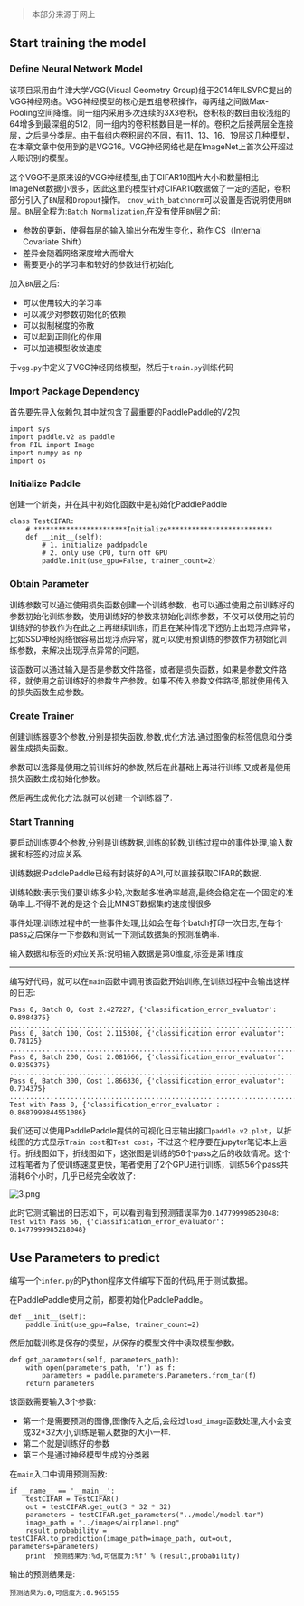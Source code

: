 > 本部分来源于网上

## Start training the model

### Define Neural Network Model

该项目采用由牛津大学VGG(Visual Geometry Group)组于2014年ILSVRC提出的VGG神经网络。VGG神经模型的核心是五组卷积操作，每两组之间做Max-Pooling空间降维。同一组内采用多次连续的3X3卷积，卷积核的数目由较浅组的64增多到最深组的512，同一组内的卷积核数目是一样的。卷积之后接两层全连接层，之后是分类层。由于每组内卷积层的不同，有11、13、16、19层这几种模型，在本章文章中使用到的是VGG16。VGG神经网络也是在ImageNet上首次公开超过人眼识别的模型。

这个VGG不是原来设的VGG神经模型,由于CIFAR10图片大小和数量相比ImageNet数据小很多，因此这里的模型针对CIFAR10数据做了一定的适配，卷积部分引入了`BN`层和`Dropout`操作。
`cnov_with_batchnorm`可以设置是否说明使用`BN`层。`BN`层全程为:`Batch Normalization`,在没有使用`BN`层之前:

- 参数的更新，使得每层的输入输出分布发生变化，称作ICS（Internal Covariate Shift）
- 差异会随着网络深度增大而增大
- 需要更小的学习率和较好的参数进行初始化

加入`BN`层之后:

- 可以使用较大的学习率
- 可以减少对参数初始化的依赖
- 可以拟制梯度的弥散
- 可以起到正则化的作用
- 可以加速模型收敛速度

于`vgg.py`中定义了VGG神经网络模型，然后于`train.py`训练代码

### Import Package Dependency

首先要先导入依赖包,其中就包含了最重要的PaddlePaddle的V2包

```
import sys
import paddle.v2 as paddle
from PIL import Image
import numpy as np
import os
```

### Initialize Paddle

创建一个新类，并在其中初始化函数中是初始化PaddlePaddle

```
class TestCIFAR:
    # ***********************Initialize**************************
    def __init__(self):
        # 1. initialize paddpaddle
        # 2. only use CPU, turn off GPU
        paddle.init(use_gpu=False, trainer_count=2)

```

### Obtain Parameter

训练参数可以通过使用损失函数创建一个训练参数，也可以通过使用之前训练好的参数初始化训练参数，使用训练好的参数来初始化训练参数，不仅可以使用之前的训练好的参数作为在此之上再继续训练，而且在某种情况下还防止出现浮点异常，比如SSD神经网络很容易出现浮点异常，就可以使用预训练的参数作为初始化训练参数，来解决出现浮点异常的问题。

该函数可以通过输入是否是参数文件路径，或者是损失函数，如果是参数文件路径，就使用之前训练好的参数生产参数。如果不传入参数文件路径,那就使用传入的损失函数生成参数。


### Create Trainer

创建训练器要3个参数,分别是损失函数,参数,优化方法.通过图像的标签信息和分类器生成损失函数。

参数可以选择是使用之前训练好的参数,然后在此基础上再进行训练,又或者是使用损失函数生成初始化参数。

然后再生成优化方法.就可以创建一个训练器了.

### Start Tranning

要启动训练要4个参数,分别是训练数据,训练的轮数,训练过程中的事件处理,输入数据和标签的对应关系.

训练数据:PaddlePaddle已经有封装好的API,可以直接获取CIFAR的数据.

训练轮数:表示我们要训练多少轮,次数越多准确率越高,最终会稳定在一个固定的准确率上.不得不说的是这个会比MNIST数据集的速度慢很多

事件处理:训练过程中的一些事件处理,比如会在每个batch打印一次日志,在每个pass之后保存一下参数和测试一下测试数据集的预测准确率.

输入数据和标签的对应关系:说明输入数据是第0维度,标签是第1维度

-----------------------

编写好代码，就可以在`main`函数中调用该函数开始训练,在训练过程中会输出这样的日志:

```
Pass 0, Batch 0, Cost 2.427227, {'classification_error_evaluator': 0.8984375}
...................................................................................................
Pass 0, Batch 100, Cost 2.115308, {'classification_error_evaluator': 0.78125}
...................................................................................................
Pass 0, Batch 200, Cost 2.081666, {'classification_error_evaluator': 0.8359375}
...................................................................................................
Pass 0, Batch 300, Cost 1.866330, {'classification_error_evaluator': 0.734375}
..........................................................................................
Test with Pass 0, {'classification_error_evaluator': 0.8687999844551086}
```

我们还可以使用PaddlePaddle提供的可视化日志输出接口`paddle.v2.plot`，以折线图的方式显示`Train cost`和`Test cost`，不过这个程序要在jupyter笔记本上运行。折线图如下，折线图如下，这张图是训练的56个pass之后的收敛情况。这个过程笔者为了使训练速度更快，笔者使用了2个GPU进行训练，训练56个pass共消耗6个小时，几乎已经完全收敛了:

![3.png](https://i.loli.net/2021/10/15/7rVgIYTZszGAHlt.png)

此时它测试输出的日志如下，可以看到看到预测错误率为`0.147799998528048`:
`Test with Pass 56, {'classification_error_evaluator': 0.1477999985218048}`

## Use Parameters to predict

编写一个`infer.py`的Python程序文件编写下面的代码,用于测试数据。 

在PaddlePaddle使用之前，都要初始化PaddlePaddle。

```
def __init__(self):
    paddle.init(use_gpu=False, trainer_count=2)
```

然后加载训练是保存的模型，从保存的模型文件中读取模型参数。

```
def get_parameters(self, parameters_path):
    with open(parameters_path, 'r') as f:
        parameters = paddle.parameters.Parameters.from_tar(f)
    return parameters
```


该函数需要输入3个参数:

- 第一个是需要预测的图像,图像传入之后,会经过`load_image`函数处理,大小会变成32*32大小,训练是输入数据的大小一样.
- 第二个就是训练好的参数
- 第三个是通过神经模型生成的分类器

在`main`入口中调用预测函数:

```
if __name__ == '__main__':
    testCIFAR = TestCIFAR()
    out = testCIFAR.get_out(3 * 32 * 32)
    parameters = testCIFAR.get_parameters("../model/model.tar")
    image_path = "../images/airplane1.png"
    result,probability = testCIFAR.to_prediction(image_path=image_path, out=out, parameters=parameters)
    print '预测结果为:%d,可信度为:%f' % (result,probability)

```

输出的预测结果是:

`预测结果为:0,可信度为:0.965155`

